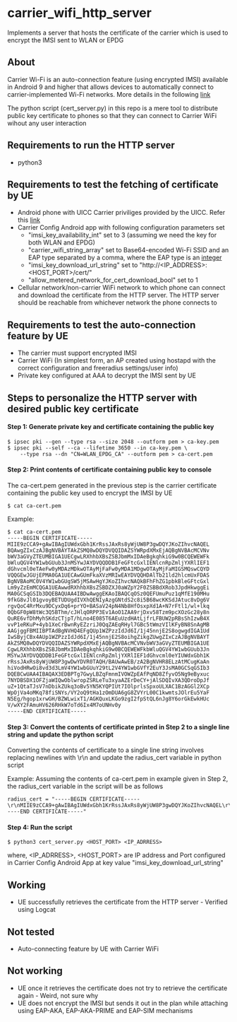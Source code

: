 # carrier_wifi_http_server
Implements a server that hosts the certificate of the carrier which is used to encrypt the IMSI sent to WLAN or EPDG


## About

Carrier Wi-Fi is an auto-connection feature (using encrypted IMSI) available in Android 9 and higher that allows devices to automatically connect to carrier-implemented Wi-Fi networks. More details in the following [link](https://source.android.com/devices/tech/connect/carrier-wifi)

The python script (cert_server.py) in this repo is a mere tool to distribute public key certificate to phones so that they can connect to Carrier WiFi wihout any user interaction


## Requirements to run the HTTP server
- python3


## Requirements to test the fetching of certificate by UE
- Android phone with UICC Carrier priviliges provided by the UICC. Refer this [link](https://github.com/herlesupreeth/CoIMS_Wiki)
- Carrier Config Android app with following configuration parameters set
	- "imsi_key_availability_int" set to 3 (assuming we need the key for both WLAN and EPDG)
	- "carrier_wifi_string_array" set to Base64-encoded Wi-Fi SSID and an EAP type separated by a comma, where the EAP type is an [integer](https://www.iana.org/assignments/eap-numbers/eap-numbers.xhtml)
	- "imsi_key_download_url_string" set to "http://<IP_ADDRESS>:<HOST_PORT>/cert/"
	- "allow_metered_network_for_cert_download_bool" set to 1
- Cellular network/non-carrier WiFi network to which phone can connect and download the certificate from the HTTP server. The HTTP server should be reachable from whichever network the phone connects to


## Requirements to test the auto-connection feature by UE
- The carrier must support encrypted IMSI
- Carrier WiFi (In simplest form, an AP created using hostapd with the correct configuration and freeradius settings/user info)
- Private key configured at AAA to decrypt the IMSI sent by UE


## Steps to personalize the HTTP server with desired public key certificate


#### Step 1: Generate private key and certificate containing the public key

```
$ ipsec pki --gen --type rsa --size 2048 --outform pem > ca-key.pem
$ ipsec pki --self --ca --lifetime 3650 --in ca-key.pem \
	--type rsa --dn "CN=WLAN_EPDG_CA" --outform pem > ca-cert.pem
```


#### Step 2: Print contents of certificate containing public key to console

The ca-cert.pem generated in the previous step is the carrier certificate containing the public key used to encrypt the IMSI by UE

```
$ cat ca-cert.pem
```

Example:

```
$ cat ca-cert.pem
-----BEGIN CERTIFICATE-----
MIIE9zCCA9+gAwIBAgIUWdxGbh1KrRssJAxRs8yWjUW8P3gwDQYJKoZIhvcNAQEL
BQAwgZIxCzAJBgNVBAYTAkZSMQ8wDQYDVQQIDAZSYWRpdXMxEjAQBgNVBAcMCVNv
bWV3aGVyZTEUMBIGA1UECgwLRXhhbXBsZSBJbmMxIDAeBgkqhkiG9w0BCQEWEWFk
bWluQGV4YW1wbGUub3JnMSYwJAYDVQQDDB1FeGFtcGxlIENlcnRpZmljYXRlIEF1
dGhvcml0eTAeFw0yMDAzMDkwOTAyMjFaFw0yMDA1MDgwOTAyMjFaMIGSMQswCQYD
VQQGEwJGUjEPMA0GA1UECAwGUmFkaXVzMRIwEAYDVQQHDAlTb21ld2hlcmUxFDAS
BgNVBAoMC0V4YW1wbGUgSW5jMSAwHgYJKoZIhvcNAQkBFhFhZG1pbkBleGFtcGxl
Lm9yZzEmMCQGA1UEAwwdRXhhbXBsZSBDZXJ0aWZpY2F0ZSBBdXRob3JpdHkwggEi
MA0GCSqGSIb3DQEBAQUAA4IBDwAwggEKAoIBAQCqOSz0QEFUmuPuz1qMfE190MHu
9fkG8vJl01gvoyBETUDUgdIVXhQENIyAzgGNtdS2c8i5B68wcKKSdJAtuc8vDg6V
rgvQoC4RrMxu9DCyxDq6+prYO+BASaV24pN4Nb8HfOsxpXd1A+N7rFtl1/wl+lkq
0QbGF0pW8tWc3Q5BThm/cJHlqORPP3Ev1AoO1ZAA9rjDxv58Tzm9pcXOzGc28y8n
QuRE6vfDhMyhSKdzCTjpT/hLno4E085T6AEuUzdHAtLjfrLFBUW2pRBsShIzwB4X
vvP1eRKuP+4yb1XeCrBwnRyEZzriJ0QqZAEqRHyl7GBc5tWmzVIlKFyBN8SnAgMB
AAGjggFBMIIBPTAdBgNVHQ4EFgQUp1WZPzzIdJd6I/1j45nnjE2S8ogwgdIGA1Ud
IwSByjCBx4AUp1WZPzzIdJd6I/1j45nnjE2S8oihgZikgZUwgZIxCzAJBgNVBAYT
AkZSMQ8wDQYDVQQIDAZSYWRpdXMxEjAQBgNVBAcMCVNvbWV3aGVyZTEUMBIGA1UE
CgwLRXhhbXBsZSBJbmMxIDAeBgkqhkiG9w0BCQEWEWFkbWluQGV4YW1wbGUub3Jn
MSYwJAYDVQQDDB1FeGFtcGxlIENlcnRpZmljYXRlIEF1dGhvcml0eYIUWdxGbh1K
rRssJAxRs8yWjUW8P3gwDwYDVR0TAQH/BAUwAwEB/zA2BgNVHR8ELzAtMCugKaAn
hiVodHRwOi8vd3d3LmV4YW1wbGUuY29tL2V4YW1wbGVfY2EuY3JsMA0GCSqGSIb3
DQEBCwUAA4IBAQAX3EDBPTg7GwyLBZqFmnmIVOWZpEAfPqND8ZfyvO5Ng9eByxuc
7NYDBSDX1OFZjaWIQwOblwropZSRLeTu3xyaAZErDeCY+jAlSDQIvXA3QDroDpJf
uZ+1QtaTJsV7nDbikZUkq3oBv5YN5KYQPIUt7IOlprlsSpxoULXAC1BzAGGl2XCp
WpOjVa4oMKq78fiSNYs/VY2oQ9tHa1zOmDUA6gG8ZVYrL00C1kwmtsJOlrEu5YaF
N5Eg/hgop1xrwGH/BZWLwixT1/AGKQuxLKGo9zgI2fpStQL6nJg8Y6orGkEwkHUc
V/wXY2FAmuHV626RHkW7oTd6Ix4M7oUNHv0y
-----END CERTIFICATE-----
```


#### Step 3: Convert the contents of certificate printed in Step 2 to a single line string and update the python script

Converting the contents of certificate to a single line string involves replacing newlines with \r\n and update the radius_cert variable in python script

Example: Assuming the contents of ca-cert.pem in example given in Step 2, the radius_cert variable in the script will be as follows

```
radius_cert = "-----BEGIN CERTIFICATE-----\r\nMIIE9zCCA9+gAwIBAgIUWdxGbh1KrRssJAxRs8yWjUW8P3gwDQYJKoZIhvcNAQEL\r\nBQAwgZIxCzAJBgNVBAYTAkZSMQ8wDQYDVQQIDAZSYWRpdXMxEjAQBgNVBAcMCVNv\r\nbWV3aGVyZTEUMBIGA1UECgwLRXhhbXBsZSBJbmMxIDAeBgkqhkiG9w0BCQEWEWFk\r\nbWluQGV4YW1wbGUub3JnMSYwJAYDVQQDDB1FeGFtcGxlIENlcnRpZmljYXRlIEF1\r\ndGhvcml0eTAeFw0yMDAzMDkwOTAyMjFaFw0yMDA1MDgwOTAyMjFaMIGSMQswCQYD\r\nVQQGEwJGUjEPMA0GA1UECAwGUmFkaXVzMRIwEAYDVQQHDAlTb21ld2hlcmUxFDAS\r\nBgNVBAoMC0V4YW1wbGUgSW5jMSAwHgYJKoZIhvcNAQkBFhFhZG1pbkBleGFtcGxl\r\nLm9yZzEmMCQGA1UEAwwdRXhhbXBsZSBDZXJ0aWZpY2F0ZSBBdXRob3JpdHkwggEi\r\nMA0GCSqGSIb3DQEBAQUAA4IBDwAwggEKAoIBAQCqOSz0QEFUmuPuz1qMfE190MHu\r\n9fkG8vJl01gvoyBETUDUgdIVXhQENIyAzgGNtdS2c8i5B68wcKKSdJAtuc8vDg6V\r\nrgvQoC4RrMxu9DCyxDq6+prYO+BASaV24pN4Nb8HfOsxpXd1A+N7rFtl1/wl+lkq\r\n0QbGF0pW8tWc3Q5BThm/cJHlqORPP3Ev1AoO1ZAA9rjDxv58Tzm9pcXOzGc28y8n\r\nQuRE6vfDhMyhSKdzCTjpT/hLno4E085T6AEuUzdHAtLjfrLFBUW2pRBsShIzwB4X\r\nvvP1eRKuP+4yb1XeCrBwnRyEZzriJ0QqZAEqRHyl7GBc5tWmzVIlKFyBN8SnAgMB\r\nAAGjggFBMIIBPTAdBgNVHQ4EFgQUp1WZPzzIdJd6I/1j45nnjE2S8ogwgdIGA1Ud\r\nIwSByjCBx4AUp1WZPzzIdJd6I/1j45nnjE2S8oihgZikgZUwgZIxCzAJBgNVBAYT\r\nAkZSMQ8wDQYDVQQIDAZSYWRpdXMxEjAQBgNVBAcMCVNvbWV3aGVyZTEUMBIGA1UE\r\nCgwLRXhhbXBsZSBJbmMxIDAeBgkqhkiG9w0BCQEWEWFkbWluQGV4YW1wbGUub3Jn\r\nMSYwJAYDVQQDDB1FeGFtcGxlIENlcnRpZmljYXRlIEF1dGhvcml0eYIUWdxGbh1K\r\nrRssJAxRs8yWjUW8P3gwDwYDVR0TAQH/BAUwAwEB/zA2BgNVHR8ELzAtMCugKaAn\r\nhiVodHRwOi8vd3d3LmV4YW1wbGUuY29tL2V4YW1wbGVfY2EuY3JsMA0GCSqGSIb3\r\nDQEBCwUAA4IBAQAX3EDBPTg7GwyLBZqFmnmIVOWZpEAfPqND8ZfyvO5Ng9eByxuc\r\n7NYDBSDX1OFZjaWIQwOblwropZSRLeTu3xyaAZErDeCY+jAlSDQIvXA3QDroDpJf\r\nuZ+1QtaTJsV7nDbikZUkq3oBv5YN5KYQPIUt7IOlprlsSpxoULXAC1BzAGGl2XCp\r\nWpOjVa4oMKq78fiSNYs/VY2oQ9tHa1zOmDUA6gG8ZVYrL00C1kwmtsJOlrEu5YaF\r\nN5Eg/hgop1xrwGH/BZWLwixT1/AGKQuxLKGo9zgI2fpStQL6nJg8Y6orGkEwkHUc\r\nV/wXY2FAmuHV626RHkW7oTd6Ix4M7oUNHv0y\r\n-----END CERTIFICATE-----"

```


#### Step 4: Run the script

```
$ python3 cert_server.py <HOST_PORT> <IP_ADRRESS>
```

where, <IP_ADRRESS>, <HOST_PORT> are IP address and Port configured in Carrier Config Android App at key value "imsi_key_download_url_string"


## Working
- UE successfully retrieves the certificate from the HTTP server - Verified using Logcat


## Not tested
- Auto-connecting feature by UE with Carrier WiFi


## Not working
- UE once it retrieves the certificate does not try to retrieve the certificate again - Weird, not sure why
- UE does not encrypt the IMSI but sends it out in the plan while attaching using EAP-AKA, EAP-AKA-PRIME and EAP-SIM mechanisms
